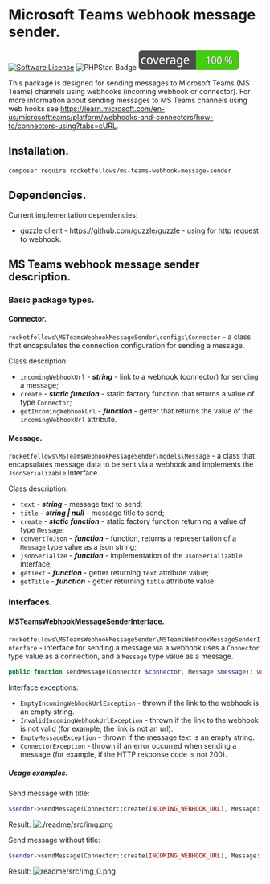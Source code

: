 # Microsoft Teams webhook message sender.

[![Software License](https://img.shields.io/badge/license-MIT-brightgreen.svg?style=flat-square)](LICENSE)
![PHPStan Badge](https://img.shields.io/badge/PHPStan-level%205-brightgreen.svg?style=flat)
![Code Coverage Badge](./badge.svg)

This package is designed for sending messages to Microsoft Teams (MS Teams) channels using webhooks (incoming webhook or connector).
For more information about sending messages to MS Teams channels using web hooks see https://learn.microsoft.com/en-us/microsoftteams/platform/webhooks-and-connectors/how-to/connectors-using?tabs=cURL.

## Installation.

```shell
composer require rocketfellows/ms-teams-webhook-message-sender
```

## Dependencies.

Current implementation dependencies:
- guzzle client - https://github.com/guzzle/guzzle - using for http request to webhook.

## MS Teams webhook message sender description.

### Basic package types.

#### Connector.

`rocketfellows\MSTeamsWebhookMessageSender\configs\Connector` - a class that encapsulates the connection configuration for sending a message.

Class description:
- `incomingWebhookUrl` - **_string_** - link to a webhook (connector) for sending a message;
- `create` - **_static function_** - static factory function that returns a value of type `Connector`;
- `getIncomingWebhookUrl` - _**function**_ - getter that returns the value of the `incomingWebhookUrl` attribute.

#### Message.

`rocketfellows\MSTeamsWebhookMessageSender\models\Message` - a class that encapsulates message data to be sent via a webhook and implements the `JsonSerializable` interface.

Class description:
- `text` - _**string**_ - message text to send;
- `title` - _**string | null**_ - message title to send;
- `create` - **_static function_** - static factory function returning a value of type `Message`;
- `convertToJson` - **_function_** - function, returns a representation of a `Message` type value as a json string;
- `jsonSerialize` - **_function_** - implementation of the `JsonSerializable` interface;
- `getText` - **_function_** - getter returning `text` attribute value;
- `getTitle` - **_function_** - getter returning `title` attribute value.

### Interfaces.

#### MSTeamsWebhookMessageSenderInterface.

`rocketfellows\MSTeamsWebhookMessageSender\MSTeamsWebhookMessageSenderInterface` - interface for sending a message via a webhook uses a `Connector` type value as a connection, and a `Message` type value as a message.

```php
public function sendMessage(Connector $connector, Message $message): void;
```

Interface exceptions:
- `EmptyIncomingWebhookUrlException` - thrown if the link to the webhook is an empty string.
- `InvalidIncomingWebhookUrlException` - thrown if the link to the webhook is not valid (for example, the link is not an url).
- `EmptyMessageException` - thrown if the message text is an empty string.
- `ConnectorException` - thrown if an error occurred when sending a message (for example, if the HTTP response code is not 200).

##### Usage examples.

Send message with title:
```php
$sender->sendMessage(Connector::create(INCOMING_WEBHOOK_URL), Message::create('Hello world!', 'Hello!'));
```

Result:
![./readme/src/img.png](img.png)

Send message without title:
```php
$sender->sendMessage(Connector::create(INCOMING_WEBHOOK_URL), Message::create('Hello world!'));
```

Result:
![readme/src/img_0.png](img.png)
